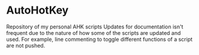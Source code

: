 # AutoHotKey
Repository of my personal AHK scripts
Updates for documentation isn't frequent due to the nature of how some of the scripts are updated and used. For example, line commenting to toggle different functions of a script are not pushed.
